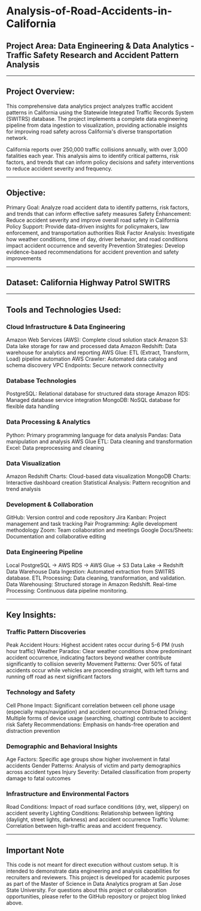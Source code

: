# Analysis-of-Road-Accidents-in-California

## Project Area: Data Engineering & Data Analytics - Traffic Safety Research and Accident Pattern Analysis

_________________________________________________________________________________________________________________________________________________________________________
## Project Overview:
This comprehensive data analytics project analyzes traffic accident patterns in California using the Statewide Integrated Traffic Records System (SWITRS) database. The project implements a complete data engineering pipeline from data ingestion to visualization, providing actionable insights for improving road safety across California's diverse transportation network.

California reports over 250,000 traffic collisions annually, with over 3,000 fatalities each year. This analysis aims to identify critical patterns, risk factors, and trends that can inform policy decisions and safety interventions to reduce accident severity and frequency.

_________________________________________________________________________________________________________________________________________________________________________
## Objective:
Primary Goal: Analyze road accident data to identify patterns, risk factors, and trends that can inform effective safety measures
Safety Enhancement: Reduce accident severity and improve overall road safety in California
Policy Support: Provide data-driven insights for policymakers, law enforcement, and transportation authorities
Risk Factor Analysis: Investigate how weather conditions, time of day, driver behavior, and road conditions impact accident occurrence and severity
Prevention Strategies: Develop evidence-based recommendations for accident prevention and safety improvements

_________________________________________________________________________________________________________________________________________________________________________

## Dataset:  California Highway Patrol SWITRS

_________________________________________________________________________________________________________________________________________________________________________
## Tools and Technologies Used:

### Cloud Infrastructure & Data Engineering
Amazon Web Services (AWS): Complete cloud solution stack
Amazon S3: Data lake storage for raw and processed data
Amazon Redshift: Data warehouse for analytics and reporting
AWS Glue: ETL (Extract, Transform, Load) pipeline automation
AWS Crawler: Automated data catalog and schema discovery
VPC Endpoints: Secure network connectivity

### Database Technologies
PostgreSQL: Relational database for structured data storage
Amazon RDS: Managed database service integration
MongoDB: NoSQL database for flexible data handling

### Data Processing & Analytics
Python: Primary programming language for data analysis
Pandas: Data manipulation and analysis
AWS Glue ETL: Data cleaning and transformation
Excel: Data preprocessing and cleaning

### Data Visualization
Amazon Redshift Charts: Cloud-based data visualization
MongoDB Charts: Interactive dashboard creation
Statistical Analysis: Pattern recognition and trend analysis

### Development & Collaboration
GitHub: Version control and code repository
Jira Kanban: Project management and task tracking
Pair Programming: Agile development methodology
Zoom: Team collaboration and meetings
Google Docs/Sheets: Documentation and collaborative editing

### Data Engineering Pipeline

Local PostgreSQL → AWS RDS → AWS Glue → S3 Data Lake → Redshift Data Warehouse
Data Ingestion: Automated extraction from SWITRS database.
ETL Processing: Data cleaning, transformation, and validation.
Data Warehousing: Structured storage in Amazon Redshift.
Real-time Processing: Continuous data pipeline monitoring.

_________________________________________________________________________________________________________________________________________________________________________

## Key Insights:
### Traffic Pattern Discoveries
Peak Accident Hours: Highest accident rates occur during 5-6 PM (rush hour traffic)
Weather Paradox: Clear weather conditions show predominant accident occurrence, indicating factors beyond weather contribute significantly to collision severity
Movement Patterns: Over 50% of fatal accidents occur while vehicles are proceeding straight, with left turns and running off road as next significant factors

### Technology and Safety
Cell Phone Impact: Significant correlation between cell phone usage (especially maps/navigation) and accident occurrence
Distracted Driving: Multiple forms of device usage (searching, chatting) contribute to accident risk
Safety Recommendations: Emphasis on hands-free operation and distraction prevention

### Demographic and Behavioral Insights
Age Factors: Specific age groups show higher involvement in fatal accidents
Gender Patterns: Analysis of victim and party demographics across accident types
Injury Severity: Detailed classification from property damage to fatal outcomes

### Infrastructure and Environmental Factors
Road Conditions: Impact of road surface conditions (dry, wet, slippery) on accident severity
Lighting Conditions: Relationship between lighting (daylight, street lights, darkness) and accident occurrence
Traffic Volume: Correlation between high-traffic areas and accident frequency.
_________________________________________________________________________________________________________________________________________________________________________

## Important Note
This code is not meant for direct execution without custom setup. It is intended to demonstrate data engineering and analysis capabilities for recruiters and reviewers.
This project is developed for academic purposes as part of the Master of Science in Data Analytics program at San Jose State University.
For questions about this project or collaboration opportunities, please refer to the GitHub repository or project blog linked above.
